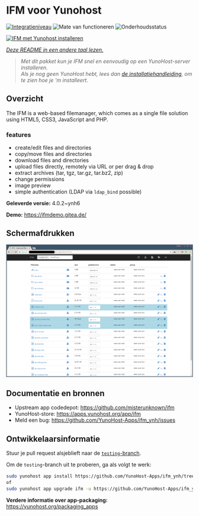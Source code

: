 <!--
NB: Deze README is automatisch gegenereerd door <https://github.com/YunoHost/apps/tree/master/tools/readme_generator>
Hij mag NIET handmatig aangepast worden.
-->

# IFM voor Yunohost

[![Integratieniveau](https://apps.yunohost.org/badge/integration/ifm)](https://ci-apps.yunohost.org/ci/apps/ifm/)
![Mate van functioneren](https://apps.yunohost.org/badge/state/ifm)
![Onderhoudsstatus](https://apps.yunohost.org/badge/maintained/ifm)

[![IFM met Yunohost installeren](https://install-app.yunohost.org/install-with-yunohost.svg)](https://install-app.yunohost.org/?app=ifm)

*[Deze README in een andere taal lezen.](./ALL_README.md)*

> *Met dit pakket kun je IFM snel en eenvoudig op een YunoHost-server installeren.*  
> *Als je nog geen YunoHost hebt, lees dan [de installatiehandleiding](https://yunohost.org/install), om te zien hoe je 'm installeert.*

## Overzicht

The IFM is a web-based filemanager, which comes as a single file solution using HTML5, CSS3, JavaScript and PHP. 

### features

- create/edit files and directories
- copy/move files and directories
- download files and directories
- upload files directly, remotely via URL or per drag & drop
- extract archives (tar, tgz, tar.gz, tar.bz2, zip)
- change permissions
- image preview
- simple authentication (LDAP via `ldap_bind` possible)


**Geleverde versie:** 4.0.2~ynh6

**Demo:** <https://ifmdemo.gitea.de/>

## Schermafdrukken

![Schermafdrukken van IFM](./doc/screenshots/ifm_screenshot.png)

## Documentatie en bronnen

- Upstream app codedepot: <https://github.com/misterunknown/ifm>
- YunoHost-store: <https://apps.yunohost.org/app/ifm>
- Meld een bug: <https://github.com/YunoHost-Apps/ifm_ynh/issues>

## Ontwikkelaarsinformatie

Stuur je pull request alsjeblieft naar de [`testing`-branch](https://github.com/YunoHost-Apps/ifm_ynh/tree/testing).

Om de `testing`-branch uit te proberen, ga als volgt te werk:

```bash
sudo yunohost app install https://github.com/YunoHost-Apps/ifm_ynh/tree/testing --debug
of
sudo yunohost app upgrade ifm -u https://github.com/YunoHost-Apps/ifm_ynh/tree/testing --debug
```

**Verdere informatie over app-packaging:** <https://yunohost.org/packaging_apps>
